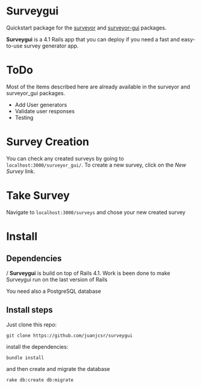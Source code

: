 # Surveygui

Quickstart package for the [surveyor](https://github.com/NUBIC/surveyor) and [surveyor-gui](https://github.com/kjayma/surveyor_gui) packages.

**Surveygui** is a 4.1 Rails app that you can deploy if you need a fast and easy-to-use survey generator app.

# ToDo

Most of the items described here are already available in the surveyor and surveyor_gui packages.

* Add User generators
* Validate user responses
* Testing

# Survey Creation

You can check any created surveys by going to ```localhost:3000/surveyor_gui/```.  To create a new survey, click on the _New Survey_ link.

# Take Survey

Navigate to ```localhost:3000/surveys``` and chose your new created survey

# Install

## Dependencies
/
**Surveygui** is build on top of Rails 4.1. Work is been done to make Surveygui run on the last version of Rails

You need also a PostgreSQL database

## Install steps

Just clone this repo:

```
git clone https://github.com/juanjcsr/surveygui
```

install the dependencies:

```
bundle install
```


and then create and migrate the database

```
rake db:create db:migrate
```

